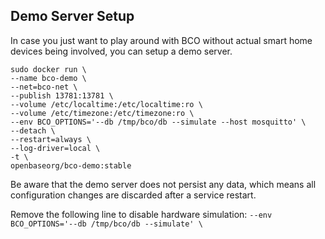 ## Demo Server Setup

In case you just want to play around with BCO without actual smart home devices being involved, you can setup a demo server.


```
sudo docker run \
--name bco-demo \
--net=bco-net \
--publish 13781:13781 \
--volume /etc/localtime:/etc/localtime:ro \
--volume /etc/timezone:/etc/timezone:ro \
--env BCO_OPTIONS='--db /tmp/bco/db --simulate --host mosquitto' \
--detach \
--restart=always \
--log-driver=local \
-t \
openbaseorg/bco-demo:stable
```

Be aware that the demo server does not persist any data, which means all configuration changes are discarded after a service restart.

Remove the following line to disable hardware simulation:
```--env BCO_OPTIONS='--db /tmp/bco/db --simulate' \```